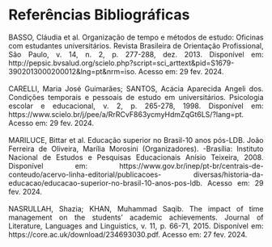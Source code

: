 # Referências Bibliográficas
<div align="justify">
BASSO, Cláudia et al. Organização de tempo e métodos de estudo: Oficinas com estudantes universitários. Revista Brasileira de Orientação Profissional, São Paulo, v. 14, n. 2, p. 277-288, dez. 2013. Disponível em:
http://pepsic.bvsalud.org/scielo.php?script=sci_arttext&pid=S1679-3902013000200012&lng=pt&nrm=iso. Acesso em: 29 fev. 2024.
<br></br>
CARELLI, Maria José Guimarães; SANTOS, Acácia Aparecida Angeli dos. Condições temporais e pessoais de estudo em universitários. Psicologia escolar e educacional, v. 2, p. 265-278, 1998. Disponível em: https://www.scielo.br/j/pee/a/RrRCvF863ycmyHdmZqGt6LS/?lang=pt. Acesso em: 29 fev. 2024.
<br></br>  
MARILUCE, Bittar et al. Educação superior no Brasil-10 anos pós-LDB. João Ferreira de Oliveira, Marília Morosini (Organizadores). -Brasília: Instituto Nacional de Estudos e Pesquisas Educacionais Anísio Teixeira, 2008. Disponível em: https://www.gov.br/inep/pt-br/centrais-de-conteudo/acervo-linha-editorial/publicacoes- diversas/historia-da-educacao/educacao-superior-no-brasil-10-anos-pos-ldb. Acesso em: 29 fev. 2024.
<br></br>
NASRULLAH, Shazia; KHAN, Muhammad Saqib. The impact of time management on the students’ academic achievements. Journal of Literature, Languages and Linguistics, v. 11, p. 66-71, 2015. Disponível em: https://core.ac.uk/download/234693030.pdf. Acesso em: 27 fev. 2024.
</div>
